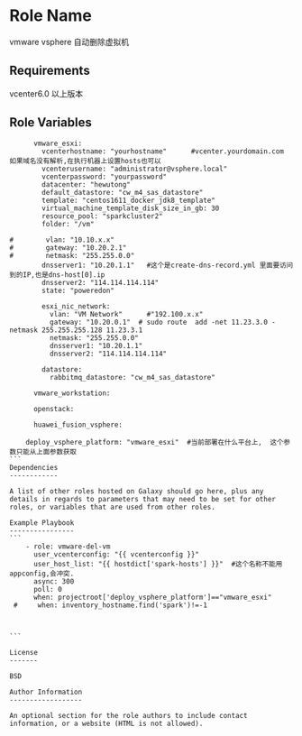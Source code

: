 Role Name
=========

vmware vsphere 自动删除虚拟机

Requirements
------------
vcenter6.0 以上版本

Role Variables
--------------
````  
      vmware_esxi:
        vcenterhostname: "yourhostname"      #vcenter.yourdomain.com 如果域名没有解析,在执行机器上设置hosts也可以
        vcenterusername: "administrator@vsphere.local"
        vcenterpassword: "yourpassword"
        datacenter: "hewutong"
        default_datastore: "cw_m4_sas_datastore"
        template: "centos1611_docker_jdk8_template"
        virtual_machine_template_disk_size_in_gb: 30
        resource_pool: "sparkcluster2"
        folder: "/vm"

#        vlan: "10.10.x.x"
#        gateway: "10.20.2.1"
#        netmask: "255.255.0.0"
        dnsserver1: "10.20.1.1"   #这个是create-dns-record.yml 里面要访问到的IP,也是dns-host[0].ip
        dnsserver2: "114.114.114.114"
        state: "poweredon"

        esxi_nic_network:
          vlan: "VM Network"      #"192.100.x.x"
          gateway: "10.20.0.1"  # sudo route  add -net 11.23.3.0 -netmask 255.255.255.128 11.23.3.1
          netmask: "255.255.0.0"
          dnsserver1: "10.20.1.1"
          dnsserver2: "114.114.114.114"

        datastore:
          rabbitmq_datastore: "cw_m4_sas_datastore"

      vmware_workstation:

      openstack:

      huawei_fusion_vsphere:

    deploy_vsphere_platform: "vmware_esxi"  #当前部署在什么平台上,  这个参数只能从上面参数获取
```
Dependencies
------------

A list of other roles hosted on Galaxy should go here, plus any details in regards to parameters that may need to be set for other roles, or variables that are used from other roles.

Example Playbook
----------------
```
    - role: vmware-del-vm
      user_vcenterconfig: "{{ vcenterconfig }}"
      user_host_list: "{{ hostdict['spark-hosts'] }}"  #这个名称不能用appconfig,会冲突.
      async: 300
      poll: 0
      when: projectroot['deploy_vsphere_platform']=="vmware_esxi"
 #     when: inventory_hostname.find('spark')!=-1



```

License
-------

BSD

Author Information
------------------

An optional section for the role authors to include contact information, or a website (HTML is not allowed).

